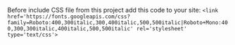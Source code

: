 Before include CSS file from this project add this code to your site:
```<link href='https://fonts.googleapis.com/css?family=Roboto:400,300italic,300,400italic,500,500italic|Roboto+Mono:400,300,300italic,400italic,500,500italic' rel='stylesheet' type='text/css'>```
